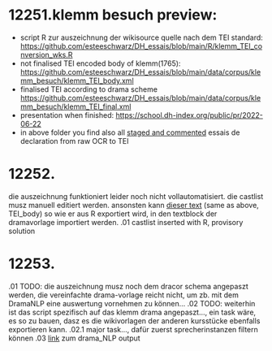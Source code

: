 # 12251.klemm besuch preview:
- script R zur auszeichnung der wikisource quelle nach dem TEI standard: https://github.com/esteeschwarz/DH_essais/blob/main/R/klemm_TEI_conversion_wks.R
- not finalised TEI encoded body of klemm(1765): https://github.com/esteeschwarz/DH_essais/blob/main/data/corpus/klemm_besuch/klemm_TEI_body.xml
- finalised TEI according to drama scheme https://github.com/esteeschwarz/DH_essais/blob/main/data/corpus/klemm_besuch/klemm_TEI_final.xml
- presentation when finished: https://school.dh-index.org/public/pr/2022-06-22
- in above folder you find also all [staged and commented](https://github.com/esteeschwarz/DH_essais/blob/main/data/corpus/klemm_besuch) essais de declaration from raw OCR to TEI

# 12252.
die auszeichnung funktioniert leider noch nicht vollautomatisiert. die castlist musz manuell editiert werden. ansonsten kann [dieser text](https://github.com/esteeschwarz/DH_essais/blob/main/data/corpus/klemm_besuch/klemm_TEI_body.xml) (same as above, TEI_body) so wie er aus R exportiert wird, in den textblock der dramavorlage importiert werden.
.01 castlist inserted with R, provisory solution
# 12253.
.01 TODO: die auszeichnung musz noch dem dracor schema angepaszt werden, die vereinfachte drama-vorlage reicht nicht, um zb. mit dem DramaNLP eine auswertung vornehmen zu können...
.02 TODO: weiterhin ist das script spezifisch auf das klemm drama angepaszt..., ein task wäre, es so zu bauen, dasz es die wikivorlagen der anderen kursstücke ebenfalls exportieren kann.
.02.1 major task..., dafür zuerst sprecherinstanzen filtern können
.03 [link](https://github.com/esteeschwarz/DH_essais/blob/main/data/corpus/klemm_besuch/nlp) zum drama_NLP output

